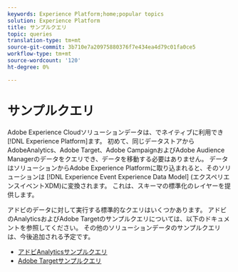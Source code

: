 ```yaml
---
keywords: Experience Platform;home;popular topics
solution: Experience Platform
title: サンプルクエリ
topic: queries
translation-type: tm+mt
source-git-commit: 3b710e7a20975880376f7e434ea4d79c01fa0ce5
workflow-type: tm+mt
source-wordcount: '120'
ht-degree: 0%

---
```



# サンプルクエリ

Adobe Experience Cloudソリューションデータは、でネイティブに利用でき [!DNL Experience Platform]ます。 初めて、同じデータストアからAdobeAnalytics、Adobe Target、Adobe CampaignおよびAdobe Audience Managerのデータをクエリでき、データを移動する必要はありません。 データはソリューションからAdobe Experience Platformに取り込まれると、そのソリューションは [!DNL Experience Event Experience Data Model] (エクスペリエンスイベントXDM)に変換されます。 これは、スキーマの標準化のレイヤーを提供します。

アドビのデータに対して実行する標準的なクエリはいくつかあります。 アドビのAnalyticsおよびAdobe Targetのサンプルクエリについては、以下のドキュメントを参照してください。 その他のソリューションデータのサンプルクエリは、今後追加される予定です。

- [アドビAnalyticsサンプルクエリ](adobe-analytics.md)
- [Adobe Targetサンプルクエリ](adobe-target.md)
